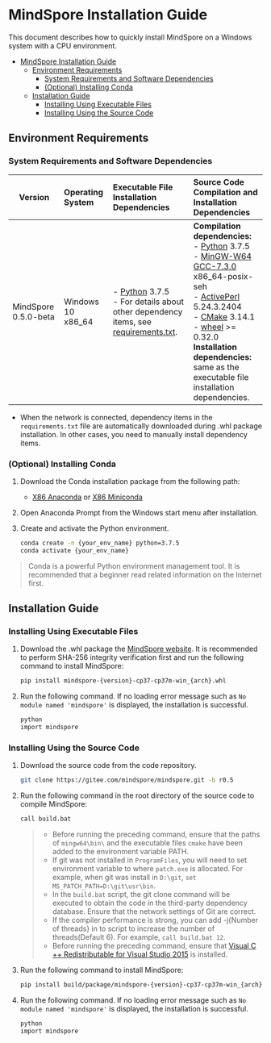 # MindSpore Installation Guide

This document describes how to quickly install MindSpore on a Windows system with a CPU environment.

<!-- TOC -->

- [MindSpore Installation Guide](#mindspore-installation-guide)
    - [Environment Requirements](#environment-requirements)
        - [System Requirements and Software Dependencies](#system-requirements-and-software-dependencies)
        - [(Optional) Installing Conda](#optional-installing-conda)
    - [Installation Guide](#installation-guide)
        - [Installing Using Executable Files](#installing-using-executable-files)
        - [Installing Using the Source Code](#installing-using-the-source-code)

<!-- /TOC -->

## Environment Requirements

### System Requirements and Software Dependencies

| Version | Operating System | Executable File Installation Dependencies | Source Code Compilation and Installation Dependencies |
| ---- | :--- | :--- | :--- |
| MindSpore 0.5.0-beta | Windows 10 x86_64 | - [Python](https://www.python.org/downloads/) 3.7.5 <br> - For details about other dependency items, see [requirements.txt](https://gitee.com/mindspore/mindspore/blob/r0.5/requirements.txt). | **Compilation dependencies:**<br> - [Python](https://www.python.org/downloads/) 3.7.5 <br> - [MinGW-W64 GCC-7.3.0](https://sourceforge.net/projects/mingw-w64/files/Toolchains%20targetting%20Win64/Personal%20Builds/mingw-builds/7.3.0/threads-posix/seh/x86_64-7.3.0-release-posix-seh-rt_v5-rev0.7z) x86_64-posix-seh <br> - [ActivePerl](http://downloads.activestate.com/ActivePerl/releases/5.24.3.2404/ActivePerl-5.24.3.2404-MSWin32-x64-404865.exe) 5.24.3.2404 <br> - [CMake](https://cmake.org/download/) 3.14.1 <br> - [wheel](https://pypi.org/project/wheel/) >= 0.32.0 <br> **Installation dependencies:**<br> same as the executable file installation dependencies. |

- When the network is connected, dependency items in the `requirements.txt` file are automatically downloaded during .whl package installation. In other cases, you need to manually install dependency items.

### (Optional) Installing Conda

1. Download the Conda installation package from the following path:

   - [X86 Anaconda](https://www.anaconda.com/distribution/) or [X86 Miniconda](https://docs.conda.io/en/latest/miniconda.html)

2. Open Anaconda Prompt from the Windows start menu after installation.
3. Create and activate the Python environment.

    ```bash
    conda create -n {your_env_name} python=3.7.5
    conda activate {your_env_name}
    ```

> Conda is a powerful Python environment management tool. It is recommended that a beginner read related information on the Internet first.

## Installation Guide

### Installing Using Executable Files

1. Download the .whl package the [MindSpore website](https://www.mindspore.cn/versions/en). It is recommended to perform SHA-256 integrity verification first and run the following command to install MindSpore:

    ```bash
    pip install mindspore-{version}-cp37-cp37m-win_{arch}.whl
    ```

2. Run the following command. If no loading error message such as `No module named 'mindspore'` is displayed, the installation is successful.

    ```bash
    python
    import mindspore
    ```

### Installing Using the Source Code

1. Download the source code from the code repository.

    ```bash
    git clone https://gitee.com/mindspore/mindspore.git -b r0.5
    ```

2. Run the following command in the root directory of the source code to compile MindSpore:

    ```bash
    call build.bat
    ```
    > - Before running the preceding command, ensure that the paths of `mingw64\bin\` and the executable files `cmake` have been added to the environment variable PATH.
    > - If git was not installed in `ProgramFiles`, you will need to set environment variable to where `patch.exe` is allocated. For example, when git was install in `D:\git`, `set MS_PATCH_PATH=D:\git\usr\bin`.
    > - In the `build.bat` script, the git clone command will be executed to obtain the code in the third-party dependency database. Ensure that the network settings of Git are correct.
    > - If the compiler performance is strong, you can add -j{Number of threads} in to script to increase the number of threads(Default 6). For example, `call build.bat 12`.
    > - Before running the preceding command, ensure that [Visual C ++ Redistributable for Visual Studio 2015](https://www.microsoft.com/zh-CN/download/details.aspx?id=48145) is installed.

3. Run the following command to install MindSpore:

    ```bash
    pip install build/package/mindspore-{version}-cp37-cp37m-win_{arch}.whl
    ```

4. Run the following command. If no loading error message such as `No module named 'mindspore'` is displayed, the installation is successful.

    ```bash
    python
    import mindspore
    ```
